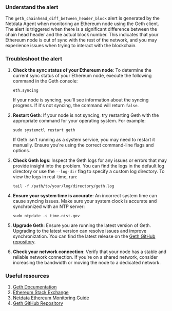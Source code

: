 ### Understand the alert

The `geth_chainhead_diff_between_header_block` alert is generated by the Netdata Agent when monitoring an Ethereum node using the Geth client. The alert is triggered when there is a significant difference between the chain head header and the actual block number. This indicates that your Ethereum node is out of sync with the rest of the network, and you may experience issues when trying to interact with the blockchain.

### Troubleshoot the alert

1. **Check the sync status of your Ethereum node**: To determine the current sync status of your Ethereum node, execute the following command in the Geth console:

   ```
   eth.syncing
   ```

   If your node is syncing, you'll see information about the syncing progress. If it's not syncing, the command will return `false`.

2. **Restart Geth**: If your node is not syncing, try restarting Geth with the appropriate command for your operating system. For example:

   ```
   sudo systemctl restart geth
   ```

   If Geth isn't running as a system service, you may need to restart it manually. Ensure you're using the correct command-line flags and options.

3. **Check Geth logs**: Inspect the Geth logs for any issues or errors that may provide insight into the problem. You can find the logs in the default log directory or use the `--log-dir` flag to specify a custom log directory. To view the logs in real-time, run:

   ```
   tail -f /path/to/your/log/directory/geth.log
   ```

4. **Ensure your system time is accurate**: An incorrect system time can cause syncing issues. Make sure your system clock is accurate and synchronized with an NTP server:

   ```
   sudo ntpdate -s time.nist.gov
   ```

5. **Upgrade Geth**: Ensure you are running the latest version of Geth. Upgrading to the latest version can resolve issues and improve synchronization. You can find the latest release on the [Geth GitHub repository](https://github.com/ethereum/go-ethereum/releases).

6. **Check your network connection**: Verify that your node has a stable and reliable network connection. If you're on a shared network, consider increasing the bandwidth or moving the node to a dedicated network.

### Useful resources

1. [Geth Documentation](https://geth.ethereum.org/docs/)
2. [Ethereum Stack Exchange](https://ethereum.stackexchange.com/)
3. [Netdata Ethereum Monitoring Guide](https://blog.netdata.cloud/how-to-monitor-the-geth-node-in-under-5-minutes/)
4. [Geth GitHub Repository](https://github.com/ethereum/go-ethereum)

